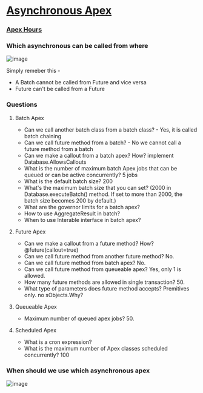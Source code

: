 # [Asynchronous Apex](https://developer.salesforce.com/docs/atlas.en-us.apexcode.meta/apexcode/apex_async_overview.htm)

### [Apex Hours](https://www.apexhours.com/asynchronous-apex/)

### Which asynchronous can be called from where
![image](https://user-images.githubusercontent.com/34469349/157425189-abc2fc02-98a7-4ea5-a1ae-c5e7e361b96d.png)

Simply remeber this -
- A Batch cannot be called from Future and vice versa
- Future can't be called from a Future

### Questions
1. Batch Apex
   - Can we call another batch class from a batch class? - Yes, it is called batch chaining
   - Can we call future method from a batch? - No we cannot call a future method from a batch
   - Can we make a callout from a batch apex? How?
      implement Database.AllowsCallouts
   - What is the number of maximum batch Apex jobs that can be queued or can be active concurrently?
      5 jobs
   - What is the default batch size?
      200
   - What's the maximum batch size that you can set?
      (2000 in Database.executeBatch() method. If set to more than 2000, the batch size becomes 200 by default.)
   - What are the governor limits for a batch apex?
   - How to use AggregateResult in batch?
   - When to use Interable interface in batch apex?

1.  Future Apex

    - Can we make a callout from a future method? How? @future(callout=true)
    - Can we call future method from another future method? No.
    - Can we call future method from batch apex? No.
    - Can we call future method from queueable apex? Yes, only 1 is allowed.
    - How many future methods are allowed in single transaction? 50.
    - What type of parameters does future method accepts? Premitives only. no sObjects.Why?

1.  Queueable Apex

    - Maximum number of queued apex jobs? 50.

1.  Scheduled Apex

    - What is a cron expression?
    - What is the maximum number of Apex classes scheduled concurrently? 100


### When should we use which asynchronous apex
![image](https://user-images.githubusercontent.com/34469349/152400033-a64f6099-4c49-48bf-92e0-b9b4cf57b732.png)
